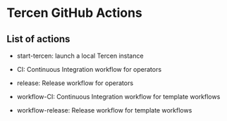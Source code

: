 # Tercen GitHub Actions

## List of actions

* start-tercen: launch a local Tercen instance

* CI: Continuous Integration workflow for operators

* release:  Release workflow for operators

* workflow-CI: Continuous Integration workflow for template workflows

* workflow-release: Release workflow for template workflows
